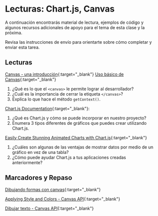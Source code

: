 ﻿# Lecturas: Chart.js, Canvas

A continuación encontrarás material de lectura, ejemplos de código y algunos recursos adicionales de apoyo para el tema de esta clase y la próxima.

Revisa las instrucciones de envío para orientarte sobre cómo completar y enviar esta tarea.

## Lecturas

[Canvas - una introducción](https://w3.unpocodetodo.info/canvas/introduccion.php){:target="_blank"}
[Uso básico de Canvas](https://developer.mozilla.org/es/docs/Web/API/Canvas_API/Tutorial/Basic_usage){:target="_blank"}

1. ¿Qué es lo que el `<canvas>` le permite lograr al desarrollador?
1. ¿Cuál es la importancia de cerrar la etiqueta `</canvas>`?
1. Explica lo que hace el método `getContext()`.

[Chart.js Documentation](http://www.chartjs.org/docs/){:target="_blank"}:

1. ¿Qué es Chart.js y cómo se puede incorporar en nuestro proyecto?
1. Enumera 3 tipos diferentes de gráficos que puedes crear utilizando Chart.js.

[Easily Create Stunning Animated Charts with Chart.js](https://www.webdesignerdepot.com/2013/11/easily-create-stunning-animated-charts-with-chart-js/){:target="_blank"}

1. ¿Cuáles son algunas de las ventajas de mostrar datos por medio de un gráfico en vez de una tabla?
1. ¿Cómo puede ayudar Chart.js a tus aplicaciones creadas anteriormente?

<!-- NOTA: Puede que los "videos" no sean relevantes para todas las clases. Omite esta sección o cualquiera de las secciones a continuación si no tienes nada que mostrarles a tus estudiantes aquí -->
<!-- ## Videos -->

<!-- [Name of Video](https://linktovideohere){:target="_blank"} -->

<!-- Mézclalo! Crea las preguntas con respuestas puntuales, llena los espacios en blanco, o preguntas de opinión/abiertas -->
<!-- 1. Pregunta 1
1. Pregunta 2
1. Pregunta 3 -->

## Marcadores y Repaso

[Dibujando formas con canvas](https://developer.mozilla.org/es/docs/Web/API/Canvas_API/Tutorial/Drawing_shapes){:target="_blank"}
<!--Aquí-->
[Applying Style and Colors - Canvas API](https://developer.mozilla.org/es/docs/Web/API/Canvas_API/Tutorial/Applying_styles_and_colors){:target="_blank"}

[Dibujar texto - Canvas API](https://developer.mozilla.org/es/docs/Web/API/Canvas_API/Tutorial/Drawing_text){:target="_blank"}
